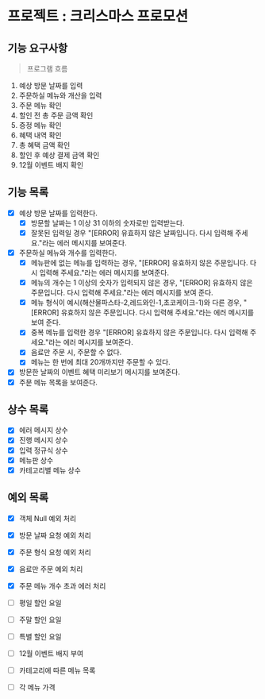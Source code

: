 # 프로젝트 : 크리스마스 프로모션

## 기능 요구사항

> 프로그램 흐름

1. 예상 방문 날짜를 입력
2. 주문하실 메뉴와 개산을 입력
3. 주문 메뉴 확인
4. 할인 전 총 주문 금액 확인
5. 증정 메뉴 확인
6. 혜택 내역 확인
7. 총 혜택 금액 확인
8. 할인 후 예상 결제 금액 확인
9. 12월 이벤트 배지 확인

## 기능 목록

- [x] 예상 방문 날짜를 입력한다.
    - [x] 방문할 날짜는 1 이상 31 이하의 숫자로만 입력받는다.
    - [x] 잘못된 입력일 경우 "[ERROR] 유효하지 않은 날짜입니다. 다시 입력해 주세요."라는 에러 메시지를 보여준다.

- [x] 주문하실 메뉴와 개수를 입력한다.
    - [x] 메뉴판에 없는 메뉴를 입력하는 경우, "[ERROR] 유효하지 않은 주문입니다. 다시 입력해 주세요."라는 에러 메시지를 보여준다.
    - [x] 메뉴의 개수는 1 이상의 숫자가 입력되지 않은 경우, "[ERROR] 유효하지 않은 주문입니다. 다시 입력해 주세요."라는 에러 메시지를 보여 준다.
    - [x] 메뉴 형식이 예시(해산물파스타-2,레드와인-1,초코케이크-1)와 다른 경우, "[ERROR] 유효하지 않은 주문입니다. 다시 입력해 주세요."라는 에러 메시지를 보여 준다.
    - [x] 중복 메뉴를 입력한 경우 "[ERROR] 유효하지 않은 주문입니다. 다시 입력해 주세요."라는 에러 메시지를 보여준다.
    - [x] 음료만 주문 시, 주문할 수 없다.
    - [x] 메뉴는 한 번에 최대 20개까지만 주문할 수 있다.

- [x] 방문한 날짜의 이벤트 혜택 미리보기 메시지를 보여준다.
- [x] 주문 메뉴 목록을 보여준다.

## 상수 목록

- [x] 에러 메시지 상수
- [x] 진행 메시지 상수
- [x] 입력 정규식 상수
- [x] 메뉴판 상수
- [x] 카테고리별 메뉴 상수

## 예외 목록

- [x] 객체 Null 예외 처리
- [x] 방문 날짜 요청 예외 처리
- [x] 주문 형식 요청 예외 처리
- [x] 음료만 주문 예외 처리
- [x] 주문 메뉴 개수 초과 에러 처리

- [ ] 평일 할인 요일
- [ ] 주말 할인 요일
- [ ] 특별 할인 요일
- [ ] 12월 이벤트 배지 부여
- [ ] 카테고리에 따른 메뉴 목록
- [ ] 각 메뉴 가격